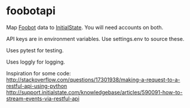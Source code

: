 # foobotapi
Map [Foobot](http://foobot.io) data to [InitialState](http://initialstate.com).
You will need accounts on both.

API keys are in environment variables.
Use settings.env to source these.

Uses pytest for testing.

Uses loggly for logging.

Inspiration for some code:
http://stackoverflow.com/questions/17301938/making-a-request-to-a-restful-api-using-python
http://support.initialstate.com/knowledgebase/articles/590091-how-to-stream-events-via-restful-api

